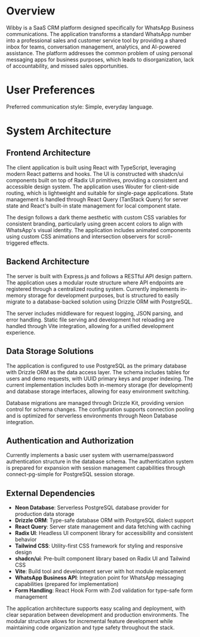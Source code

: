 # Overview

Wibby is a SaaS CRM platform designed specifically for WhatsApp Business communications. The application transforms a standard WhatsApp number into a professional sales and customer service tool by providing a shared inbox for teams, conversation management, analytics, and AI-powered assistance. The platform addresses the common problem of using personal messaging apps for business purposes, which leads to disorganization, lack of accountability, and missed sales opportunities.

# User Preferences

Preferred communication style: Simple, everyday language.

# System Architecture

## Frontend Architecture
The client application is built using React with TypeScript, leveraging modern React patterns and hooks. The UI is constructed with shadcn/ui components built on top of Radix UI primitives, providing a consistent and accessible design system. The application uses Wouter for client-side routing, which is lightweight and suitable for single-page applications. State management is handled through React Query (TanStack Query) for server state and React's built-in state management for local component state.

The design follows a dark theme aesthetic with custom CSS variables for consistent branding, particularly using green accent colors to align with WhatsApp's visual identity. The application includes animated components using custom CSS animations and intersection observers for scroll-triggered effects.

## Backend Architecture
The server is built with Express.js and follows a RESTful API design pattern. The application uses a modular route structure where API endpoints are registered through a centralized routing system. Currently implements in-memory storage for development purposes, but is structured to easily migrate to a database-backed solution using Drizzle ORM with PostgreSQL.

The server includes middleware for request logging, JSON parsing, and error handling. Static file serving and development hot reloading are handled through Vite integration, allowing for a unified development experience.

## Data Storage Solutions
The application is configured to use PostgreSQL as the primary database with Drizzle ORM as the data access layer. The schema includes tables for users and demo requests, with UUID primary keys and proper indexing. The current implementation includes both in-memory storage (for development) and database storage interfaces, allowing for easy environment switching.

Database migrations are managed through Drizzle Kit, providing version control for schema changes. The configuration supports connection pooling and is optimized for serverless environments through Neon Database integration.

## Authentication and Authorization
Currently implements a basic user system with username/password authentication structure in the database schema. The authentication system is prepared for expansion with session management capabilities through connect-pg-simple for PostgreSQL session storage.

## External Dependencies
- **Neon Database**: Serverless PostgreSQL database provider for production data storage
- **Drizzle ORM**: Type-safe database ORM with PostgreSQL dialect support
- **React Query**: Server state management and data fetching with caching
- **Radix UI**: Headless UI component library for accessibility and consistent behavior
- **Tailwind CSS**: Utility-first CSS framework for styling and responsive design
- **shadcn/ui**: Pre-built component library based on Radix UI and Tailwind CSS
- **Vite**: Build tool and development server with hot module replacement
- **WhatsApp Business API**: Integration point for WhatsApp messaging capabilities (prepared for implementation)
- **Form Handling**: React Hook Form with Zod validation for type-safe form management

The application architecture supports easy scaling and deployment, with clear separation between development and production environments. The modular structure allows for incremental feature development while maintaining code organization and type safety throughout the stack.